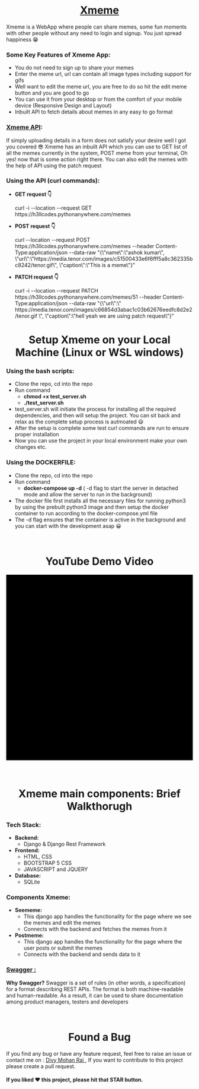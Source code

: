 
<h1 align="center"><a href="https://h3llcodes.pythonanywhere.com" target="_blank">Xmeme</a></h1>
  
Xmeme is a WebApp where people can share memes, some fun moments with other people without any need to login and signup. You just spread happiness 😁

<h3>Some Key Features of Xmeme App:</h3>
<ul>
  <li> You do not need to sign up to share your memes</li>
  <li> Enter the meme url, url can contain all image types including support for gifs</li>
  <li> Well want to edit the meme url, you are free to do so hit the edit meme button and you are good to go</li>
  <li> You can use it from your desktop or from the comfort of your mobile device (Responsive Design and Layout)</li>
  <li> Inbuilt API to fetch details about memes in any easy to go format</li>
</ul>

<h3><a href="https://h3llcodes.pythonanywhere.com/memes" target="_blank">Xmeme API</a>:</h3>
<p>
If simply uploading details in a form does not satisfy your desire well I got you covered 😎 Xmeme has an inbuilt API which you can use to GET list of all the memes currently in the system, POST meme from your terminal, Oh yes! now that is some action right there. You can also edit the memes with the help of API using the patch request
  
<h3>Using the API (curl commands):</h3>
<ul>
  <li><b>GET request 👇</b> <p> curl -i --location --request GET https://h3llcodes.pythonanywhere.com/memes</p></li>

  <li><b>POST request 👇</b>  <p>curl --location --request POST https://h3llcodes.pythonanywhere.com/memes --header Content-Type:application/json --data-raw "{\"name\":\"ashok kumar\",  \"url\":\"https://media.tenor.com/images/c51500433e6f6fff5a8c362335bc8242/tenor.gif\",  \"caption\":\"This is a meme\"}"</p> </li>
  
  <li><b>PATCH request 👇</b>  <p>curl -i --location --request PATCH  https://h3llcodes.pythonanywhere.com/memes/51 --header Content-Type:application/json --data-raw "{\"url\":\" https://media.tenor.com/images/c66854d3abac1c03b62676eedfc8d2e2/tenor.gif \",  \"caption\":\"hell yeah we are using patch request\"}"</p> </li>
  
</ul>

<div align="center"><h1 align="center">Setup Xmeme on your Local Machine (Linux or WSL windows)</h1></div>
<h3>Using the bash scripts:</h3>
<ul>
  <li> Clone the repo, cd into the repo</li>
  <li> Run command
      <ul> 
      <li> <b>chmod +x test_server.sh</b> </li>
      <li> <b> ./test_server.sh </b> </li>
      </ul>
  </li>
  <li> test_server.sh will initiate the process for installing all the required dependencies, and then will setup the project. You can sit back and relax as the complete setup process is autmoated 😃 </li>
  <li> After the setup is complete some test curl commands are run to ensure proper installation </li>
  <li> Now you can use the project in your local environment make your own changes etc.</li>
</ul>

<h3>Using the DOCKERFILE:</h3>
<ul>
  <li> Clone the repo, cd into the repo</li>
  <li> Run command
      <ul> 
      <li> <b>docker-compose up -d</b> ( -d flag to start the server in detached mode and allow the server to run in the background) </li>
      </ul>
  </li>
  <li> The docker file first installs all the necessary files for running python3 by using the prebuilt python3 image and then setup the docker container to run according to the docker-compose.yml file</li>
  <li> The -d flag ensures that the container is active in the background and you can start with the development asap 😀 </li>
</ul>

<br>
<h1 align="center">YouTube Demo Video</h1>
<p align="center">
  <a href="https://youtu.be/4bmlVy1W9Y0" target="_blank"><img src="https://github.com/divy-14/Data-structures-and-Algorithms/blob/master/Result_images/xmeme_logo.gif" alt="demo Xmeme" width="600px" height="500px"></a>
</p>

<br>
<div align="center"><h1 align="center">Xmeme main components: Brief Walkthorugh</h1></div>

<h3>Tech Stack:</h3>
<ul>
<li> <b>Backend:</b>
<ul> 
<li> Django & Django Rest Framework</li>
</ul>
</li>
<li> <b>Frontend:</b>
<ul> 
<li> HTML, CSS</li>
<li> BOOTSTRAP 5 CSS</li>
<li> JAVASCRIPT and JQUERY</li>
</ul>
<li> <b>Database:</b>
<ul> 
<li> SQLite </li>
</ul> 
</li>
</ul>

<h3>Components Xmeme:</h3>
<ul>
<li> <b>Seememe:</b>
<ul> 
<li> This django app handles the functionality for the page where we see the memes and edit the memes </li>
<li> Connects with the backend and fetches the memes from it </li>
</ul>
</li>

<li> <b>Postmeme:</b>
<ul> 
<li> This django app handles the functionality for the page where the user posts or submit the memes </li>
<li> Connects with the backend and sends data to it </li>
</ul>
</li>
</ul>

<h3><a href="https://h3llcodes.pythonanywhere.com/swagger-ui/" target="_blank">Swagger :</a></h3>
<p><b>Why Swagger?</b> Swagger is a set of rules (in other words, a specification) for a format describing REST APIs. The format is both machine-readable and human-readable. As a result, it can be used to share documentation among product managers, testers and developers</p>



<br>
<h1 align="center">Found a Bug</h1>
<p> 
If you find any bug or have any feature request, feel free to raise an issue or contact me on : <a href="mailto:divymohanrai@gmail.com"> Divy Mohan Rai </a>, 
If you want to contribute to this project please create a pull request.
</p>

#### If you liked ♥ this project, please hit that **STAR** button.
